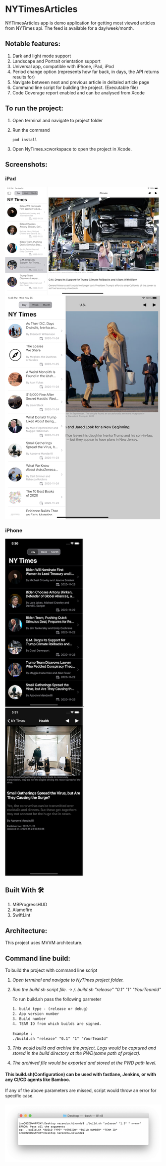 # NYTimesArticles

NYTimesArticles app is demo application for getting most viewed articles from NYTimes api. The feed is available for a day/week/month.

## Notable features:
1. Dark and light mode support
2. Landscape and Portrait orientation support
2. Universal app, compatible with iPhone, iPad, iPod
3. Period change option (represents how far back, in days, the API returns results for)
4. Navigate between next and previous article in deltaled article page
5. Command line script for building the project. (Executable file)
6. Code Coverage report enabled and can be analysed from Xcode

## To run the project:
1. Open terminal and navigate to project folder
2. Run the command 

       pod install
3. Open NyTimes.xcworkspace to open the project in Xcode.
 

## Screenshots:
### iPad
![ScreenShot](https://github.com/NarenLK/NYTimesArticles/blob/main/NyTimes/Screens/one.png)
![ScreenShot](https://github.com/NarenLK/NYTimesArticles/blob/main/NyTimes/Screens/four.png)

             
### iPhone
![ScreenShot](https://github.com/NarenLK/NYTimesArticles/blob/main/NyTimes/Screens/two.png).   ![ScreenShot](https://github.com/NarenLK/NYTimesArticles/blob/main/NyTimes/Screens/three.png)


## Built With 🛠
1. MBProgressHUD
2. Alamofire
3. SwiftLint

## Architecture:
This project uses MVVM architecture.
  
## Command line build:
To build the project with command line script
1.  *Open terminal and navigate to NyTimes project folder.*
2.  *Run the build.sh script file. -> /. build.sh "release" "0.1" "1" "YourTeamId"*
          
    To run build.sh pass the following parmeter
          
        1. build type - (release or debug)
        2. App version number
        3. Build number
        4. TEAM ID from which builds are signed.
        
        Example :
        ./build.sh "release" "0.1" "1" "YourTeamId"
          
3.   *This would build and archive the project. Logs would be captured and stored in the build directory at the PWD(same path of project).*
4.   *The archived file would be exported and stored at the PWD path level.* 
  
  
  #### This build.sh(Configuration) can be used with fastlane, Jenkins, or with any CI/CD agents like Bamboo.
  If any of the above parameters are missed, script would throw an error for specific case.
  
  #### ![ScreenShot](https://github.com/NarenLK/NYTimesArticles/blob/main/NyTimes/Screens/BuildError.png)


